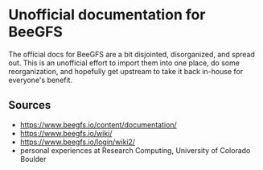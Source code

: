 # Unofficial documentation for BeeGFS

The official docs for BeeGFS are a bit disjointed, disorganized, and
spread out. This is an unofficial effort to import them into one
place, do some reorganization, and hopefully get upstream to take it
back in-house for everyone's benefit.

## Sources

- https://www.beegfs.io/content/documentation/
- https://www.beegfs.io/wiki/
- https://www.beegfs.io/login/wiki2/
- personal experiences at Research Computing, University of Colorado
  Boulder
